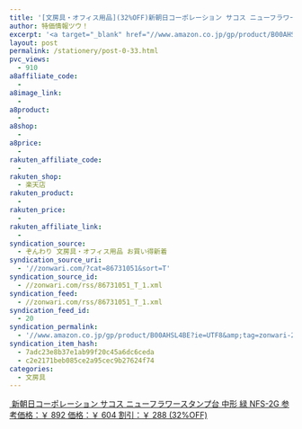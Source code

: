 ```yaml
---
title: '[文房具・オフィス用品](32%OFF)新朝日コーポレーション サコス ニューフラワースタンプ台 中形 緑 NFS-2G ￥604'
author: 特価情報ツウ！
excerpt: '<a target="_blank" href="//www.amazon.co.jp/gp/product/B00AHSL4BE?ie=UTF8&amp;tag=zonwari-22&amp;linkCode=as2&amp;camp=247&amp;creative=7399&amp;creativeASIN=B00AHSL4BE"><img src="//ecx.images-amazon.com/images/I/31k27WgZYkL._SL100_.jpg"><br>&#26032;&#26397;&#26085;&#12467;&#12540;&#12509;&#12524;&#12540;&#12471;&#12519;&#12531; &#12469;&#12467;&#12473; &#12491;&#12517;&#12540;&#12501;&#12521;&#12527;&#12540;&#12473;&#12479;&#12531;&#12503;&#21488; &#20013;&#24418; &#32209; NFS-2G<br>&#21442;&#32771;&#20385;&#26684;&#65306;&#65509; 892<br>&#20385;&#26684;&#65306;&#65509; 604<br>&#21106;&#24341;&#65306;&#65509; 288 (32%OFF)</a>'
layout: post
permalink: /stationery/post-0-33.html
pvc_views:
  - 910
a8affiliate_code:
  -
a8image_link:
  -
a8product:
  -
a8shop:
  -
a8price:
  -
rakuten_affiliate_code:
  -
rakuten_shop:
  - 楽天店
rakuten_product:
  -
rakuten_price:
  -
rakuten_affiliate_link:
  -
syndication_source:
  - ぞんわり 文房具・オフィス用品 お買い得新着
syndication_source_uri:
  - '//zonwari.com/?cat=86731051&sort=T'
syndication_source_id:
  - //zonwari.com/rss/86731051_T_1.xml
syndication_feed:
  - //zonwari.com/rss/86731051_T_1.xml
syndication_feed_id:
  - 20
syndication_permalink:
  - '//www.amazon.co.jp/gp/product/B00AHSL4BE?ie=UTF8&amp;tag=zonwari-22&amp;linkCode=as2&amp;camp=247&amp;creative=7399&amp;creativeASIN=B00AHSL4BE'
syndication_item_hash:
  - 7adc23e8b37e1ab99f20c45a6dc6ceda
  - c2e2171beb085ce2a95cec9b27624f74
categories:
  - 文房具
---
```

[<img src='//i0.wp.com/ecx.images-amazon.com/images/I/31k27WgZYkL._SL150_.jpg?w=546' title="" alt="" data-recalc-dims="1" />
新朝日コーポレーション サコス ニューフラワースタンプ台 中形 緑 NFS-2G
参考価格：￥ 892
価格：￥ 604
割引：￥ 288 (32%OFF)][1]

 [1]: //www.amazon.co.jp/gp/product/B00AHSL4BE?ie=UTF8&#038;tag=tokkajohotsu-22&#038;linkCode=as2&#038;camp=247&#038;creative=7399&#038;creativeASIN=B00AHSL4BE